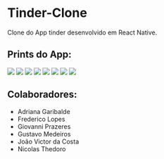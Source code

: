 # Tinder-Clone
Clone do App tinder desenvolvido em React Native.

## Prints do App:
<img src="https://github.com/GiovanniBranco/Tinder-Clone/blob/main/.github/home.jpeg" />
<img src="https://github.com/GiovanniBranco/Tinder-Clone/blob/main/.github/homeApp.png" />
<img src="https://github.com/GiovanniBranco/Tinder-Clone/blob/main/.github/curtidas.jpeg" />

<img src="https://github.com/GiovanniBranco/Tinder-Clone/blob/main/.github/curtidasApp.png" />

<img src="https://github.com/GiovanniBranco/Tinder-Clone/blob/main/.github/%20conversasApp.png" />
<img src="https://github.com/GiovanniBranco/Tinder-Clone/blob/main/.github/conversas.jpeg" />

<img src="https://github.com/GiovanniBranco/Tinder-Clone/blob/main/.github/profile.jpeg" />
<img src="https://github.com/GiovanniBranco/Tinder-Clone/blob/main/.github/profileApp.png" />

## Colaboradores:

- Adriana Garibalde
- Frederico Lopes
- Giovanni Prazeres
- Gustavo Medeiros
- João Victor da Costa
- Nicolas Thedoro
